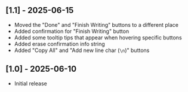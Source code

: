 
## [1.1] - 2025-06-15
- Moved the "Done" and "Finish Writing" buttons to a different place
- Added confirmation for "Finish Writing" button
- Added some tooltip tips that appear when hovering specific buttons
- Added erase confirmation info string
- Added "Copy All" and "Add new line char (`\n`)" buttons

## [1.0] - 2025-06-10
- Initial release